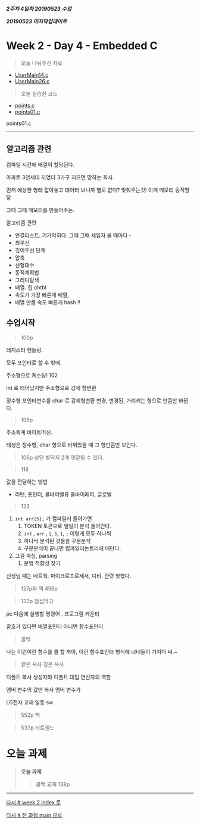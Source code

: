 ***2주차 4일차 20190523 수업***

***20190523 마지막업데이트***

# Week 2 - Day 4 - Embedded C

<!-- >**별딱지! 요약 오늘 중요한거 정리** -->

<!-- * http://192.168.101.2:90 -->

>오늘 나눠주신 자료
* [UserMain14.c](./d04/UserMain14.c)
* [UserMain26.c](./d04/UserMain26.c)

>오늘 실습한 코드
* [points.c](./d04/points.c)
* [points01.c](./d04/points01.c)


points01.c

---

## 알고리즘 관련

컴파일 시간에 배열이 할당된다. 

아파트 3천세대 지었다 3가구 지으면 망하는 회사.

먼저 예상한 형태 잡아놓고 데이터 보니까 별로 없다? 맞춰주는것! 이게 메모리 동적할당

그때 그때 메모리를 만들어주는.

알고리즘 관련
* 연결리스트. 기가막히다. 그때 그때 세입자 올 때마다 -
* 최우선
* 깊이우선 단계
* 압축
* 선형대수
* 동적계획법
* 그리디탐색
* 배열. 힙 ohtbl
* 속도가 가장 빠른게 배열,
* 배열 만큼 속도 빠른게 hash !! 


## 수업시작

>100p 

레지스터 헨들링.

모두 포인터로 할 수 밖에.


주소형으로 케스팅!
102

int 로 태어났지만 주소형으로 강제 형변환

정수형 포인터변수를 char 로 강제형변환 변경, 변경된, 가리키는 형으로 만큼만 바뀐다.


>105p

주소체계 바이트머신.

태생은 정수형, char 형으로 바쒸었을 때 그 형만큼만 보인다.

>106p 상단 별딱지 2개 헷갈릴 수 있다.


>116

값을 전달하는 방법
* 리턴, 포인터, 콜바이밸류 콜바이레퍼, 글로벌

>123

1. `int arr[5];` 가 컴파일러 들어가면
   1. TOKEN 토큰으로 일일이 분석 들어간다.
   2. `int` , `arr` , `[`, `5`, `]`, `;` 이렇게 모두 하나씩
   3. 하나씩 분석된 것들을 구문분석
   4. 구문분석이 끝나면 컴파일러는트리에 매단다.
2. 그걸 파싱, parsing
   1. 문법 적합성 찾기

선생님 때는 네트웍. 마이크로프로세서, 디비. 관련 핫했다.




>127p와 책 456p


>133p 점심먹고

pc 다음에 실행할 명령어 . 프로그램 카운터

괄호가 있다면 배열포인터 아니면 합수포인터

>콜백

나는 이런이런 함수를 콜 할 꺼야, 이런 함수포인터 형식에 너네들이 가져다 써.~



> 얕은 복사 깊은 복사

디폴트 복사 생성자와 디폴트 대입 연산자의 역할

멤버 변수의 값만 복사
멤버 변수가 

LG전자 교재 일등 sw

>552p 책

>533p 비트필드

# 오늘 과제

>**오늘 과제**
>>콜백 교재 138p

---
[다시 # week 2 index 로](../w02.md)

[다시 # 전 과정 main 으로](../../README.md)

